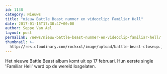 ```yaml
---
id: 1138
category: Nieuws
title: "nieuw Battle Beast nummer en videoclip: Familiar Hell"
date: 2017-01-15T17:30:47+00:00
author: Seppe Van Ael
layout: post
permalink: /news/nieuw-battle-beast-nummer-en-videoclip-familiar-hell/
thumbnail: >-
  http://res.cloudinary.com/rockxxl/image/upload/battle-beast-closeup.jpg
---
```

Het nieuwe Battle Beast album komt uit op 17 februari. Hun eerste single 'Familiar Hell' werd op de wereld losgelaten.
